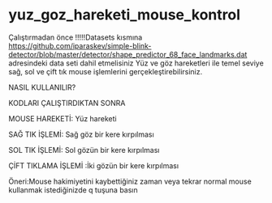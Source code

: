 # yuz_goz_hareketi_mouse_kontrol
Çalıştırmadan önce
!!!!!Datasets kısmına https://github.com/iparaskev/simple-blink-detector/blob/master/detector/shape_predictor_68_face_landmarks.dat
adresindeki data seti dahil etmelisiniz
Yüz ve göz hareketleri ile temel seviye sağ, sol ve çift tık mouse işlemlerini gerçekleştirebilirsiniz.

 NASIL KULLANILIR?
                                                           
KODLARI ÇALIŞTIRDIKTAN SONRA
                                               
MOUSE HAREKETİ:   Yüz hareketi
                                 
SAĞ TIK İŞLEMİ:  Sağ göz bir kere kırpılması
                                        
SOL TIK İŞLEMİ:   Sol gözün bir kere kırpılması                                                    
                                   
ÇİFT TIKLAMA İŞLEMİ :İki gözün  bir kere kırpılması
                                       
Öneri:Mouse hakimiyetini kaybettiğiniz zaman  veya tekrar normal mouse kullanmak istediğinizde q tuşuna basın
